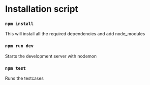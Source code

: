 # Installation script

### `npm install`
This will install all the required dependencies and add node_modules

### `npm run dev`
Starts the development server with nodemon

### `npm test`
Runs the testcases


